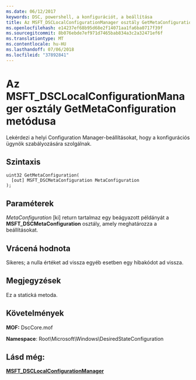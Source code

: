```yaml
---
ms.date: 06/12/2017
keywords: DSC, powershell, a konfigurációt, a beállítása
title: Az MSFT_DSCLocalConfigurationManager osztály GetMetaConfiguration metódusa
ms.openlocfilehash: e14237ef68b95d68e2f14071aa1fa6ba0717f39f
ms.sourcegitcommit: 8b076ebde7ef971d7465bab834a3c2a32471ef6f
ms.translationtype: MT
ms.contentlocale: hu-HU
ms.lasthandoff: 07/06/2018
ms.locfileid: "37892841"
---
```

# <a name="getmetaconfiguration-method-of-the-msftdsclocalconfigurationmanager-class"></a>Az MSFT_DSCLocalConfigurationManager osztály GetMetaConfiguration metódusa

Lekérdezi a helyi Configuration Manager-beállításokat, hogy a konfigurációs ügynök szabályozására szolgálnak.

## <a name="syntax"></a>Szintaxis

```mof
uint32 GetMetaConfiguration(
  [out] MSFT_DSCMetaConfiguration MetaConfiguration
);
```

## <a name="parameters"></a>Paraméterek

*MetaConfiguration* \[ki\] return tartalmaz egy beágyazott példányát a **MSFT_DSCMetaConfiguration** osztály, amely meghatározza a beállításokat.

## <a name="return-value"></a>Vrácená hodnota

Sikeres; a nulla értéket ad vissza egyéb esetben egy hibakódot ad vissza.

## <a name="remarks"></a>Megjegyzések

Ez a statická metoda.

## <a name="requirements"></a>Követelmények

**MOF:** DscCore.mof

**Namespace**: Root\Microsoft\Windows\DesiredStateConfiguration

## <a name="see-also"></a>Lásd még:

[**MSFT_DSCLocalConfigurationManager**](msft-dsclocalconfigurationmanager.md)
